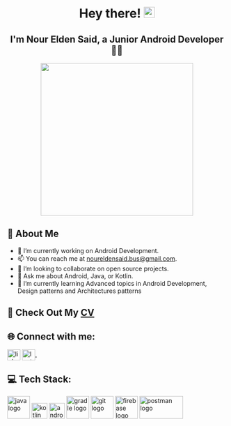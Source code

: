    <h1 align="center">Hey there! <img src="https://media.giphy.com/media/hvRJCLFzcasrR4ia7z/giphy.gif" width="25"></h1>
<h2 align="center">I'm Nour Elden Said, a Junior Android Developer 👨‍💻</h2>

<p align="center"><img  src= "https://user-images.githubusercontent.com/93207605/235039871-3b441576-6068-4c3a-b597-fe0c40083806.gif" width ="350px" ></p>

## 👾 About Me
- 🔭 I’m currently working on Android Development.
- 📫 You can reach me at noureldensaid.bus@gmail.com.
- 👯 I’m looking to collaborate on open source projects.
- 💬 Ask me about Android, Java, or Kotlin.
- 🌱 I’m currently learning Advanced topics in Android Development, Design patterns and Architectures patterns
 
## 📄 Check Out My [CV](https://drive.google.com/file/d/1D6LD_h91IaLSnZsmpZmwYNGndKRFJTCe/view?usp=share_link)

## 🌐 Connect with me:
<p align="left">
<a href="https://linkedin.com/in/noureldensaid" target="_blank"><img align="center"
src="https://raw.githubusercontent.com/rahuldkjain/github-profile-readme-generator/master/src/images/icons/Social/linked-in-alt.svg"
alt="linkedIn" height="25px" width="30px" /></a>
   <a href="https://leetcode.com/nourmorgan01/" target="_blank">
    <img align="center" alt="leetcode | GitHub" height="25px" width="30px" src="https://user-images.githubusercontent.com/93207605/235032353-6061a726-e619-4c1c-b311-f71571a059bd.png" />
  </a> &nbsp;&nbsp;
</p>

## 💻 Tech Stack:
<p align="left">
  <img src="https://cdn.jsdelivr.net/gh/devicons/devicon/icons/java/java-original.svg" height="52" width="52" alt="java logo" />
  <img src="https://github.com/noureldensaid/noureldensaid/assets/93207605/67ec26ad-74c0-4dd8-abef-3e6c3be428a7" height="36" width="36" alt="kotlin logo" />
  <img src="https://github.com/noureldensaid/noureldensaid/assets/93207605/7bf80986-5ad9-42af-87e4-f66f4b28d9a4" height="36" width="36" alt="android logo" />
  <img src="https://cdn.jsdelivr.net/gh/devicons/devicon/icons/gradle/gradle-plain.svg" height="52" width="52" alt="gradle logo" />
  <img src="https://cdn.jsdelivr.net/gh/devicons/devicon/icons/git/git-original.svg" height="52" width="52" alt="git logo" />
  <img src="https://cdn.jsdelivr.net/gh/devicons/devicon/icons/firebase/firebase-plain.svg" height="52" width="52" alt="firebase logo" />
  <img src="https://github.com/noureldensaid/noureldensaid/assets/93207605/6f6647dc-cd9c-4c8d-9983-de589f28cac2" height="52" width="100" alt="postman logo" />
</p>


 
 
 
   

